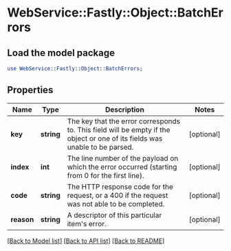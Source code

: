 # WebService::Fastly::Object::BatchErrors

## Load the model package
```perl
use WebService::Fastly::Object::BatchErrors;
```

## Properties
Name | Type | Description | Notes
------------ | ------------- | ------------- | -------------
**key** | **string** | The key that the error corresponds to. This field will be empty if the object or one of its fields was unable to be parsed. | [optional] 
**index** | **int** | The line number of the payload on which the error occurred (starting from 0 for the first line). | [optional] 
**code** | **string** | The HTTP response code for the request, or a 400 if the request was not able to be completed. | [optional] 
**reason** | **string** | A descriptor of this particular item&#39;s error. | [optional] 

[[Back to Model list]](../README.md#documentation-for-models) [[Back to API list]](../README.md#documentation-for-api-endpoints) [[Back to README]](../README.md)


